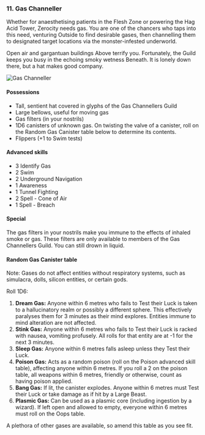 ### 11. Gas Channeller

Whether for anaesthetising patients in the Flesh Zone or powering the Hag Acid Tower, Zerocity needs gas. You are one of the chancers who taps into this need, venturing Outside to find desirable gases, then channelling them to designated target locations via the monster-infested underworld.

Open air and gargantuan buildings Above terrify you. Fortunately, the Guild keeps you busy in the echoing smoky wetness Beneath. It is lonely down there, but a hat makes good company.

<img class="float-right" title="Gas Channeller" src="./images/gas_channeller.png">

#### Possessions

* Tall, sentient hat covered in glyphs of the Gas Channellers Guild
* Large bellows, useful for moving gas
* Gas filters (in your nostrils)
* 1D6 canisters of unknown gas. On twisting the valve of a canister, roll on the Random Gas Canister table below to determine its contents.
* Flippers (+1 to Swim tests)

#### Advanced skills

* 3 Identify Gas
* 2 Swim
* 2 Underground Navigation
* 1 Awareness
* 1 Tunnel Fighting
* 2 Spell - Cone of Air
* 1 Spell - Breach

<pagebreak>

#### Special

The gas filters in your nostrils make you immune to the effects of inhaled smoke or gas. These filters are only available to members of the Gas Channellers Guild. You can still drown in liquid.

#### Random Gas Canister table

Note: Gases do not affect entities without respiratory systems, such as simulacra, dolls, silicon entities, or certain gods.

Roll 1D6:

1. **Dream Gas:** Anyone within 6 metres who fails to Test their Luck is taken to a hallucinatory realm or possibly a different sphere. This effectively paralyses them for 3 minutes as their mind explores. Entities immune to mind alteration are not affected.
2. **Stink Gas:** Anyone within 6 metres who fails to Test their Luck is racked with nausea, vomiting profusely. All rolls for that entity are at -1 for the next 3 minutes.
3. **Sleep Gas:** Anyone within 6 metres falls asleep unless they Test their Luck.
4. **Poison Gas:** Acts as a random poison (roll on the Poison advanced skill table), affecting anyone within 6 metres. If you roll a 2 on the poison table, all weapons within 6 metres, friendly or otherwise, count as having poison applied.
5. **Bang Gas:** If lit, the canister explodes. Anyone within 6 metres must Test their Luck or take damage as if hit by a Large Beast.
6. **Plasmic Gas:** Can be used as a plasmic core (including ingestion by a wizard). If left open and allowed to empty, everyone within 6 metres must roll on the Oops table.

A plethora of other gases are available, so amend this table as you see fit.
